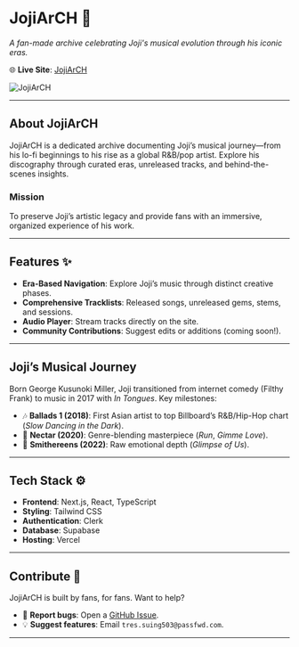 # JojiArCH 🎵

_A fan-made archive celebrating Joji's musical evolution through his iconic eras._

<!-- [![Deploy with Vercel](https://vercel.com/button)](https://vercel.com/new/clone?repository-url=https%3A%2F%2Fgithub.com%2Fakshzyx%2FMusicArch)   -->

🌐 **Live Site**: [JojiArCH](https://jojiarch.vercel.app)

![JojiArCH](https://github.com/user-attachments/assets/853b6f71-8614-4a95-9887-d6f61379fa34)

---

## About JojiArCH

JojiArCH is a dedicated archive documenting Joji’s musical journey—from his lo-fi beginnings to his rise as a global R&B/pop artist. Explore his discography through curated eras, unreleased tracks, and behind-the-scenes insights.

### Mission

To preserve Joji’s artistic legacy and provide fans with an immersive, organized experience of his work.

---

## Features ✨

- **Era-Based Navigation**: Explore Joji’s music through distinct creative phases.
- **Comprehensive Tracklists**: Released songs, unreleased gems, stems, and sessions.
- **Audio Player**: Stream tracks directly on the site.
- **Community Contributions**: Suggest edits or additions (coming soon!).

---

## Joji’s Musical Journey

Born George Kusunoki Miller, Joji transitioned from internet comedy (Filthy Frank) to music in 2017 with _In Tongues_. Key milestones:

- 🎶 **Ballads 1 (2018)**: First Asian artist to top Billboard’s R&B/Hip-Hop chart (_Slow Dancing in the Dark_).
- 🍯 **Nectar (2020)**: Genre-blending masterpiece (_Run_, _Gimme Love_).
- 🔄 **Smithereens (2022)**: Raw emotional depth (_Glimpse of Us_).

---

## Tech Stack ⚙️

- **Frontend**: Next.js, React, TypeScript
- **Styling**: Tailwind CSS
- **Authentication**: Clerk
- **Database**: Supabase
- **Hosting**: Vercel

---

## Contribute 🤝

JojiArCH is built by fans, for fans. Want to help?

- 🐛 **Report bugs**: Open a [GitHub Issue](https://github.com/akshzyx/MusicArch/issues).
- 💡 **Suggest features**: Email `tres.suing503@passfwd.com`.

---
